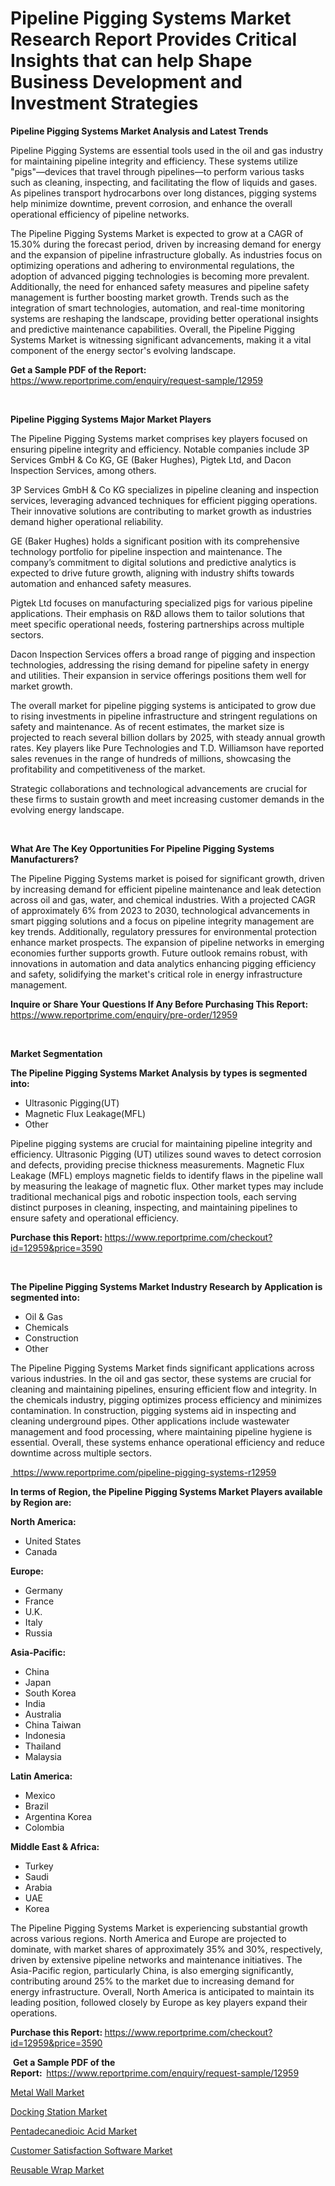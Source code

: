 <p><h1>Pipeline Pigging Systems Market Research Report Provides Critical Insights that can help Shape Business Development and Investment Strategies</h1></p><p><strong>Pipeline Pigging Systems Market Analysis and Latest Trends</strong></p>
<p><p>Pipeline Pigging Systems are essential tools used in the oil and gas industry for maintaining pipeline integrity and efficiency. These systems utilize "pigs"—devices that travel through pipelines—to perform various tasks such as cleaning, inspecting, and facilitating the flow of liquids and gases. As pipelines transport hydrocarbons over long distances, pigging systems help minimize downtime, prevent corrosion, and enhance the overall operational efficiency of pipeline networks.</p><p>The Pipeline Pigging Systems Market is expected to grow at a CAGR of 15.30% during the forecast period, driven by increasing demand for energy and the expansion of pipeline infrastructure globally. As industries focus on optimizing operations and adhering to environmental regulations, the adoption of advanced pigging technologies is becoming more prevalent. Additionally, the need for enhanced safety measures and pipeline safety management is further boosting market growth. Trends such as the integration of smart technologies, automation, and real-time monitoring systems are reshaping the landscape, providing better operational insights and predictive maintenance capabilities. Overall, the Pipeline Pigging Systems Market is witnessing significant advancements, making it a vital component of the energy sector's evolving landscape.</p></p>
<p><strong>Get a Sample PDF of the Report:&nbsp;</strong> <a href="https://www.reportprime.com/enquiry/request-sample/12959">https://www.reportprime.com/enquiry/request-sample/12959</a></p>
<p>&nbsp;</p>
<p><strong>Pipeline Pigging Systems Major Market Players</strong></p>
<p><p>The Pipeline Pigging Systems market comprises key players focused on ensuring pipeline integrity and efficiency. Notable companies include 3P Services GmbH & Co KG, GE (Baker Hughes), Pigtek Ltd, and Dacon Inspection Services, among others. </p><p>3P Services GmbH & Co KG specializes in pipeline cleaning and inspection services, leveraging advanced techniques for efficient pigging operations. Their innovative solutions are contributing to market growth as industries demand higher operational reliability.</p><p>GE (Baker Hughes) holds a significant position with its comprehensive technology portfolio for pipeline inspection and maintenance. The company’s commitment to digital solutions and predictive analytics is expected to drive future growth, aligning with industry shifts towards automation and enhanced safety measures.</p><p>Pigtek Ltd focuses on manufacturing specialized pigs for various pipeline applications. Their emphasis on R&D allows them to tailor solutions that meet specific operational needs, fostering partnerships across multiple sectors. </p><p>Dacon Inspection Services offers a broad range of pigging and inspection technologies, addressing the rising demand for pipeline safety in energy and utilities. Their expansion in service offerings positions them well for market growth.</p><p>The overall market for pipeline pigging systems is anticipated to grow due to rising investments in pipeline infrastructure and stringent regulations on safety and maintenance. As of recent estimates, the market size is projected to reach several billion dollars by 2025, with steady annual growth rates. Key players like Pure Technologies and T.D. Williamson have reported sales revenues in the range of hundreds of millions, showcasing the profitability and competitiveness of the market.</p><p>Strategic collaborations and technological advancements are crucial for these firms to sustain growth and meet increasing customer demands in the evolving energy landscape.</p></p>
<p>&nbsp;</p>
<p><strong>What Are The Key Opportunities For Pipeline Pigging Systems Manufacturers?</strong></p>
<p><p>The Pipeline Pigging Systems market is poised for significant growth, driven by increasing demand for efficient pipeline maintenance and leak detection across oil and gas, water, and chemical industries. With a projected CAGR of approximately 6% from 2023 to 2030, technological advancements in smart pigging solutions and a focus on pipeline integrity management are key trends. Additionally, regulatory pressures for environmental protection enhance market prospects. The expansion of pipeline networks in emerging economies further supports growth. Future outlook remains robust, with innovations in automation and data analytics enhancing pigging efficiency and safety, solidifying the market's critical role in energy infrastructure management.</p></p>
<p><strong>Inquire or Share Your Questions If Any Before Purchasing This Report:</strong> <a href="https://www.reportprime.com/enquiry/pre-order/12959">https://www.reportprime.com/enquiry/pre-order/12959</a></p>
<p>&nbsp;</p>
<p><strong>Market Segmentation</strong></p>
<p><strong>The Pipeline Pigging Systems Market Analysis by types is segmented into:</strong></p>
<p><ul><li>Ultrasonic Pigging(UT)</li><li>Magnetic Flux Leakage(MFL)</li><li>Other</li></ul></p>
<p><p>Pipeline pigging systems are crucial for maintaining pipeline integrity and efficiency. Ultrasonic Pigging (UT) utilizes sound waves to detect corrosion and defects, providing precise thickness measurements. Magnetic Flux Leakage (MFL) employs magnetic fields to identify flaws in the pipeline wall by measuring the leakage of magnetic flux. Other market types may include traditional mechanical pigs and robotic inspection tools, each serving distinct purposes in cleaning, inspecting, and maintaining pipelines to ensure safety and operational efficiency.</p></p>
<p><strong>Purchase this Report:&nbsp;</strong><a href="https://www.reportprime.com/checkout?id=12959&price=3590">https://www.reportprime.com/checkout?id=12959&price=3590</a></p>
<p>&nbsp;</p>
<p><strong>The Pipeline Pigging Systems Market Industry Research by Application is segmented into:</strong></p>
<p><ul><li>Oil & Gas</li><li>Chemicals</li><li>Construction</li><li>Other</li></ul></p>
<p><p>The Pipeline Pigging Systems Market finds significant applications across various industries. In the oil and gas sector, these systems are crucial for cleaning and maintaining pipelines, ensuring efficient flow and integrity. In the chemicals industry, pigging optimizes process efficiency and minimizes contamination. In construction, pigging systems aid in inspecting and cleaning underground pipes. Other applications include wastewater management and food processing, where maintaining pipeline hygiene is essential. Overall, these systems enhance operational efficiency and reduce downtime across multiple sectors.</p></p>
<p><a href="https://www.reportprime.com/pipeline-pigging-systems-r12959">&nbsp;https://www.reportprime.com/pipeline-pigging-systems-r12959</a></p>
<p><strong>In terms of Region, the Pipeline Pigging Systems Market Players available by Region are:</strong></p>
<p>
    <p> <strong> North America: </strong>
        <ul>
            <li>United States</li>
            <li>Canada</li>
        </ul>
        </p> 
    <p> <strong> Europe: </strong>
        <ul>
            <li>Germany</li>
            <li>France</li>
            <li>U.K.</li>
            <li>Italy</li>
            <li>Russia</li>
        </ul>
        </p> 
    <p> <strong> Asia-Pacific: </strong>
        <ul>
            <li>China</li>
            <li>Japan</li>
            <li>South Korea</li>
            <li>India</li>
            <li>Australia</li>
            <li>China Taiwan</li>
            <li>Indonesia</li>
            <li>Thailand</li>
            <li>Malaysia</li>
        </ul>
        </p> 
    <p> <strong> Latin America: </strong>
        <ul>
            <li>Mexico</li>
            <li>Brazil</li>
            <li>Argentina Korea</li>
            <li>Colombia</li>
        </ul>
        </p> 
    <p> <strong> Middle East & Africa: </strong>
        <ul>
            <li>Turkey</li>
            <li>Saudi</li>
            <li>Arabia</li>
            <li>UAE</li>
            <li>Korea</li>
        </ul>
    </p>
    </p>
<p><p>The Pipeline Pigging Systems Market is experiencing substantial growth across various regions. North America and Europe are projected to dominate, with market shares of approximately 35% and 30%, respectively, driven by extensive pipeline networks and maintenance initiatives. The Asia-Pacific region, particularly China, is also emerging significantly, contributing around 25% to the market due to increasing demand for energy infrastructure. Overall, North America is anticipated to maintain its leading position, followed closely by Europe as key players expand their operations.</p></p>
<p><strong>Purchase this Report: </strong><a href="https://www.reportprime.com/checkout?id=12959&price=3590">https://www.reportprime.com/checkout?id=12959&price=3590</a></p>
<p>&nbsp;<strong>Get a Sample PDF of the Report:&nbsp;&nbsp;</strong><a href="https://www.reportprime.com/enquiry/request-sample/12959">https://www.reportprime.com/enquiry/request-sample/12959</a></p>
<p><strong></strong></p>
<p><p><a href="https://medium.com/@penurundingin_24290/what-factors-will-influence-the-metal-wall-market-in-the-coming-years-c766757d0729">Metal Wall Market</a></p><p><a href="https://github.com/AlisaRowe24/Market-Research-Report-List-1/blob/main/docking-station-market.md">Docking Station Market</a></p><p><a href="https://medium.com/@penurundingin_24290/global-pentadecanedioic-acid-market-exploring-market-share-market-trends-and-future-growth-75dd41523134">Pentadecanedioic Acid Market</a></p><p><a href="https://www.linkedin.com/pulse/global-customer-satisfaction-software-market-trends-innovations-r47pe?trackingId=6NHwomx9TOCuplX%2Fczr6vA%3D%3D">Customer Satisfaction Software Market</a></p><p><a href="https://issuu.com/reportprime-2/docs/reusable-wrap-market-size-2030.pptx_0927d5405867cf">Reusable Wrap Market</a></p></p>